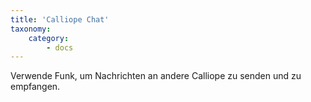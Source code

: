 ```yaml
---
title: 'Calliope Chat'
taxonomy:
    category:
        - docs
---
```


Verwende Funk, um Nachrichten an andere Calliope zu senden und zu empfangen.
